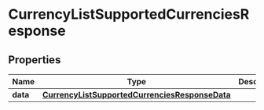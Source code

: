 

# CurrencyListSupportedCurrenciesResponse


## Properties

| Name | Type | Description | Notes |
|------------ | ------------- | ------------- | -------------|
|**data** | [**CurrencyListSupportedCurrenciesResponseData**](CurrencyListSupportedCurrenciesResponseData.md) |  |  [optional] |



